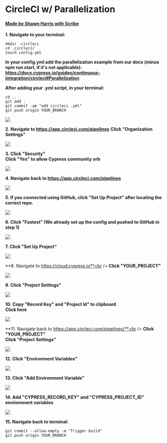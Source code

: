 # CircleCI w/ Parallelization
#### [Made by Shawn Harris with Scribe](https://scribehow.com/shared/CircleCI_w_Parallelization__97Vv94EfS4iGYpnXF9OhMQ)


**1. Navigate to your terminal:**
```
mkdir .circleci
cd .circleci/
touch config.yml
```

**In your config.yml add the parallelization example from our docs (minus npm run start, if it's not applicable): https://docs.cypress.io/guides/continuous-integration/circleci#Parallelization**

**After adding your .yml script, in your terminal:**
```
cd ..
git add .
git commit -am "add circleci .yml"
git push origin YOUR_BRANCH
```

![](https://colony-recorder.s3.amazonaws.com/files/2023-03-16/6dd8da8e-cf3a-4965-b891-d1a7c0721844/stack_animation.webp&amp;wat_pad=51,139)

**2. Navigate to https://app.circleci.com/pipelines**
**Click "Organization Settings"**

![](https://ajeuwbhvhr.cloudimg.io/colony-recorder.s3.amazonaws.com/files/2023-03-16/35d55ee7-fddc-4a7c-8a56-df9b740152be/ascreenshot.jpeg?tl_px=0,156&amp;br_px=746,576&amp;sharp=0.8&amp;width=560&amp;wat_scale=50&amp;wat=1&amp;wat_opacity=1&amp;wat_gravity=northwest&amp;wat_url=https://colony-recorder.s3.amazonaws.com/images/watermarks/28e69b_standard.png&amp;wat_pad=51,139)

**3. Click "Security"**<br />
**Click "Yes" to allow Cypress community orb**

![](https://colony-recorder.s3.amazonaws.com/files/2023-03-16/4aee9b38-a031-4a85-aa00-42ad4ff5587a/stack_animation.webp)

**4. Navigate back to https://app.circleci.com/pipelines**

![](https://ajeuwbhvhr.cloudimg.io/colony-recorder.s3.amazonaws.com/files/2023-03-16/53e56bde-1347-459a-95da-484ddc0aca4e/user_cropped_screenshot.jpeg?tl_px=0,0&amp;br_px=746,420&amp;sharp=0.8&amp;width=560&amp;wat_scale=50&amp;wat=1&amp;wat_opacity=1&amp;wat_gravity=northwest&amp;wat_url=https://colony-recorder.s3.amazonaws.com/images/watermarks/28e69b_standard.png&amp;wat_pad=5,17)

**5. If you connected using GitHub, click "Set Up Project" after locating the correct repo.**

![](https://ajeuwbhvhr.cloudimg.io/colony-recorder.s3.amazonaws.com/files/2023-03-16/ec35ca96-61b3-463e-84cd-8cbc8b624dbb/user_cropped_screenshot.jpeg?tl_px=892,117&amp;br_px=1638,537&amp;sharp=0.8&amp;width=560&amp;wat_scale=50&amp;wat=1&amp;wat_opacity=1&amp;wat_gravity=northwest&amp;wat_url=https://colony-recorder.s3.amazonaws.com/images/watermarks/28e69b_standard.png&amp;wat_pad=397,139)

**6. Click "Fastest" (We already set up the config and pushed to GitHub in step 1)**

![](https://ajeuwbhvhr.cloudimg.io/colony-recorder.s3.amazonaws.com/files/2023-03-16/7e87e2d1-8449-4551-aca6-13bcd4497b79/user_cropped_screenshot.jpeg?tl_px=291,0&amp;br_px=1037,420&amp;sharp=0.8&amp;width=560&amp;wat_scale=50&amp;wat=1&amp;wat_opacity=1&amp;wat_gravity=northwest&amp;wat_url=https://colony-recorder.s3.amazonaws.com/images/watermarks/28e69b_standard.png&amp;wat_pad=262,123)

**7. Click "Set Up Project"**

![](https://ajeuwbhvhr.cloudimg.io/colony-recorder.s3.amazonaws.com/files/2023-03-16/e81aa589-7675-492b-a4d4-372bb5a2792b/ascreenshot.jpeg?tl_px=756,380&amp;br_px=1502,800&amp;sharp=0.8&amp;width=560&amp;wat_scale=50&amp;wat=1&amp;wat_opacity=1&amp;wat_gravity=northwest&amp;wat_url=https://colony-recorder.s3.amazonaws.com/images/watermarks/28e69b_standard.png&amp;wat_pad=262,139)

**8. Navigate to https://cloud.cypress.io**<br />
**Click "YOUR_PROJECT"**

![](https://ajeuwbhvhr.cloudimg.io/colony-recorder.s3.amazonaws.com/files/2023-03-16/e0ed4fca-f15f-43f7-8948-6ee43567e3f6/user_cropped_screenshot.jpeg?tl_px=250,4&amp;br_px=996,424&amp;sharp=0.8&amp;width=560&amp;wat_scale=50&amp;wat=1&amp;wat_opacity=1&amp;wat_gravity=northwest&amp;wat_url=https://colony-recorder.s3.amazonaws.com/images/watermarks/28e69b_standard.png&amp;wat_pad=262,139)

**9. Click "Project Settings"**

![](https://ajeuwbhvhr.cloudimg.io/colony-recorder.s3.amazonaws.com/files/2023-03-16/03850c81-493f-49c4-b48d-88df7f85e3ff/ascreenshot.jpeg?tl_px=0,433&amp;br_px=746,853&amp;sharp=0.8&amp;width=560&amp;wat_scale=50&amp;wat=1&amp;wat_opacity=1&amp;wat_gravity=northwest&amp;wat_url=https://colony-recorder.s3.amazonaws.com/images/watermarks/28e69b_standard.png&amp;wat_pad=84,139)

**10. Copy "Record Key" and "Project Id" to clipboard**<br />
**Click here**

![](https://colony-recorder.s3.amazonaws.com/files/2023-03-17/946f54c0-cd18-4122-9cff-7149dfeefc5b/stack_animation.webp)

**11. Navigate back to https://app.circleci.com/pipelines/**<br />
**Click "YOUR_PROJECT"**<br />
**Click "Project Settings"**

![](https://ajeuwbhvhr.cloudimg.io/colony-recorder.s3.amazonaws.com/files/2023-03-16/086f8b2c-5ce7-4681-915e-71ae7cd819cf/ascreenshot.jpeg?tl_px=1173,123&amp;br_px=1919,543&amp;sharp=0.8&amp;width=560&amp;wat_scale=50&amp;wat=1&amp;wat_opacity=1&amp;wat_gravity=northwest&amp;wat_url=https://colony-recorder.s3.amazonaws.com/images/watermarks/28e69b_standard.png&amp;wat_pad=467,139)

**12. Click "Environment Variables"**

![](https://ajeuwbhvhr.cloudimg.io/colony-recorder.s3.amazonaws.com/files/2023-03-16/57adc797-bdb3-4fbe-8d98-8090bada8539/ascreenshot.jpeg?tl_px=0,181&amp;br_px=746,601&amp;sharp=0.8&amp;width=560&amp;wat_scale=50&amp;wat=1&amp;wat_opacity=1&amp;wat_gravity=northwest&amp;wat_url=https://colony-recorder.s3.amazonaws.com/images/watermarks/28e69b_standard.png&amp;wat_pad=51,139)

**13. Click "Add Environment Variable"**

![](https://ajeuwbhvhr.cloudimg.io/colony-recorder.s3.amazonaws.com/files/2023-03-16/7373ba9a-4bab-4c8b-bd67-82f05f075208/ascreenshot.jpeg?tl_px=295,238&amp;br_px=1041,658&amp;sharp=0.8&amp;width=560&amp;wat_scale=50&amp;wat=1&amp;wat_opacity=1&amp;wat_gravity=northwest&amp;wat_url=https://colony-recorder.s3.amazonaws.com/images/watermarks/28e69b_standard.png&amp;wat_pad=262,139)

**14. Add "CYPRESS_RECORD_KEY" and "CYPRESS_PROJECT_ID" environment variables**

![](https://ajeuwbhvhr.cloudimg.io/colony-recorder.s3.amazonaws.com/files/2023-03-16/29518918-66b2-4f34-8b42-35a259a64704/ascreenshot.jpeg?tl_px=415,305&amp;br_px=1161,725&amp;sharp=0.8&amp;width=560&amp;wat_scale=50&amp;wat=1&amp;wat_opacity=1&amp;wat_gravity=northwest&amp;wat_url=https://colony-recorder.s3.amazonaws.com/images/watermarks/28e69b_standard.png&amp;wat_pad=262,139)

**15. Navigate back to terminal:**
```
git commit --allow-empty -m "Trigger build"
git push origin YOUR_BRANCH
```